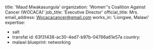 title: 'Maud Mwakasungula'
organization: 'Women''s Coalition Against Cancer (WOCACA)'
job_title: 'Executive Director'
official_title: Mrs.
email_address: Wocacacancer@gmail.com
works_in: 'Liongwe, Malawi'
expertise:
  - salt
  - transfat
id: 63f31438-ac30-4ed7-b97b-04766a61e57a
country:
  - malawi
blueprint: networking
